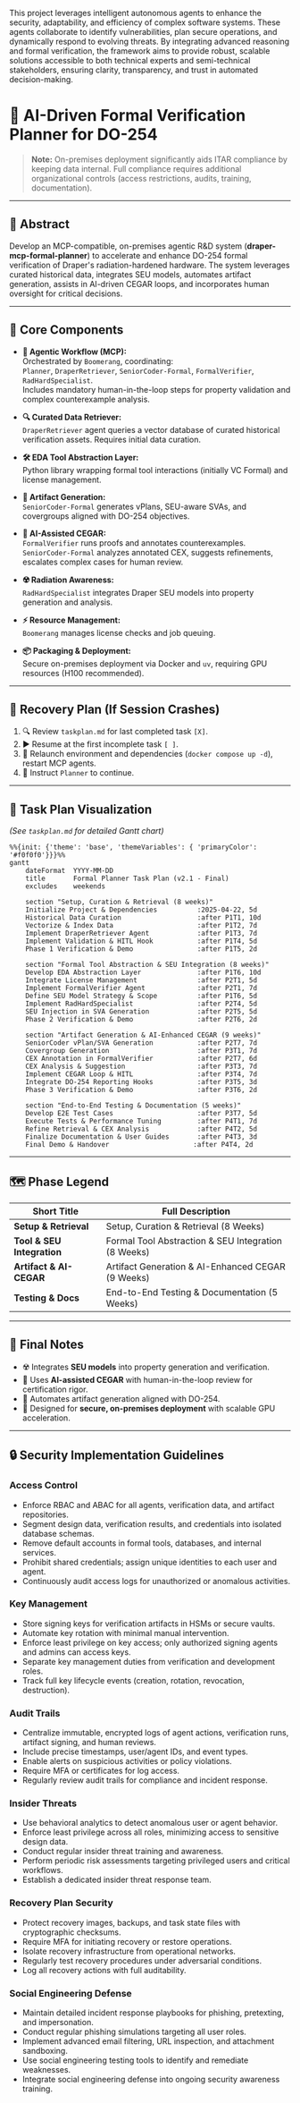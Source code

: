 This project leverages intelligent autonomous agents to enhance the security, adaptability, and efficiency of complex software systems. These agents collaborate to identify vulnerabilities, plan secure operations, and dynamically respond to evolving threats. By integrating advanced reasoning and formal verification, the framework aims to provide robust, scalable solutions accessible to both technical experts and semi-technical stakeholders, ensuring clarity, transparency, and trust in automated decision-making.

# 🧠 AI-Driven Formal Verification Planner for DO-254

> **Note:** On-premises deployment significantly aids ITAR compliance by keeping data internal. Full compliance requires additional organizational controls (access restrictions, audits, training, documentation).

---

## 📜 Abstract

Develop an MCP-compatible, on-premises agentic R&D system (**draper-mcp-formal-planner**) to accelerate and enhance DO-254 formal verification of Draper's radiation-hardened hardware. The system leverages curated historical data, integrates SEU models, automates artifact generation, assists in AI-driven CEGAR loops, and incorporates human oversight for critical decisions.

---

## 🔑 Core Components

- **🤖 Agentic Workflow (MCP):**  
  Orchestrated by `Boomerang`, coordinating:  
  `Planner`, `DraperRetriever`, `SeniorCoder-Formal`, `FormalVerifier`, `RadHardSpecialist`.  
  Includes mandatory human-in-the-loop steps for property validation and complex counterexample analysis.

- **🔍 Curated Data Retriever:**  
  `DraperRetriever` agent queries a vector database of curated historical verification assets. Requires initial data curation.

- **🛠️ EDA Tool Abstraction Layer:**  
  Python library wrapping formal tool interactions (initially VC Formal) and license management.

- **📄 Artifact Generation:**  
  `SeniorCoder-Formal` generates vPlans, SEU-aware SVAs, and covergroups aligned with DO-254 objectives.

- **🔄 AI-Assisted CEGAR:**  
  `FormalVerifier` runs proofs and annotates counterexamples.  
  `SeniorCoder-Formal` analyzes annotated CEX, suggests refinements, escalates complex cases for human review.

- **☢️ Radiation Awareness:**  
  `RadHardSpecialist` integrates Draper SEU models into property generation and analysis.

- **⚡ Resource Management:**  
  `Boomerang` manages license checks and job queuing.

- **📦 Packaging & Deployment:**  
  Secure on-premises deployment via Docker and `uv`, requiring GPU resources (H100 recommended).

---

## 🔄 Recovery Plan (If Session Crashes)

1. 🔍 Review `taskplan.md` for last completed task `[X]`.
2. ▶️ Resume at the first incomplete task `[ ]`.
3. 🚀 Relaunch environment and dependencies (`docker compose up -d`), restart MCP agents.
4. 📝 Instruct `Planner` to continue.

---

## 📅 Task Plan Visualization

*(See `taskplan.md` for detailed Gantt chart)*

```mermaid
%%{init: {'theme': 'base', 'themeVariables': { 'primaryColor': '#f0f0f0'}}}%%
gantt
    dateFormat  YYYY-MM-DD
    title       Formal Planner Task Plan (v2.1 - Final)
    excludes    weekends

    section "Setup, Curation & Retrieval (8 weeks)"
    Initialize Project & Dependencies          :2025-04-22, 5d
    Historical Data Curation                   :after P1T1, 10d
    Vectorize & Index Data                     :after P1T2, 7d
    Implement DraperRetriever Agent            :after P1T3, 7d
    Implement Validation & HITL Hook           :after P1T4, 5d
    Phase 1 Verification & Demo                :after P1T5, 2d

    section "Formal Tool Abstraction & SEU Integration (8 weeks)"
    Develop EDA Abstraction Layer              :after P1T6, 10d
    Integrate License Management               :after P2T1, 5d
    Implement FormalVerifier Agent             :after P2T1, 7d
    Define SEU Model Strategy & Scope          :after P1T6, 5d
    Implement RadHardSpecialist                :after P2T4, 5d
    SEU Injection in SVA Generation            :after P2T5, 5d
    Phase 2 Verification & Demo                :after P2T6, 2d

    section "Artifact Generation & AI-Enhanced CEGAR (9 weeks)"
    SeniorCoder vPlan/SVA Generation           :after P2T7, 7d
    Covergroup Generation                      :after P3T1, 7d
    CEX Annotation in FormalVerifier           :after P2T7, 6d
    CEX Analysis & Suggestion                  :after P3T3, 7d
    Implement CEGAR Loop & HITL                :after P3T4, 7d
    Integrate DO-254 Reporting Hooks           :after P3T5, 3d
    Phase 3 Verification & Demo                :after P3T6, 2d

    section "End-to-End Testing & Documentation (5 weeks)"
    Develop E2E Test Cases                     :after P3T7, 5d
    Execute Tests & Performance Tuning         :after P4T1, 7d
    Refine Retrieval & CEX Analysis            :after P4T2, 5d
    Finalize Documentation & User Guides       :after P4T3, 3d
    Final Demo & Handover                     :after P4T4, 2d
```

---

## 🗺️ Phase Legend

| Short Title                   | Full Description                                         |
|-------------------------------|----------------------------------------------------------|
| **Setup & Retrieval**         | Setup, Curation & Retrieval (8 Weeks)                   |
| **Tool & SEU Integration**    | Formal Tool Abstraction & SEU Integration (8 Weeks)     |
| **Artifact & AI-CEGAR**       | Artifact Generation & AI-Enhanced CEGAR (9 Weeks)       |
| **Testing & Docs**            | End-to-End Testing & Documentation (5 Weeks)            |

---

## 📝 Final Notes

- ☢️ Integrates **SEU models** into property generation and verification.
- 🔄 Uses **AI-assisted CEGAR** with human-in-the-loop review for certification rigor.
- 📄 Automates artifact generation aligned with DO-254.
- 🏢 Designed for **secure, on-premises deployment** with scalable GPU acceleration.

---

## 🔒 Security Implementation Guidelines

### Access Control
- Enforce RBAC and ABAC for all agents, verification data, and artifact repositories.
- Segment design data, verification results, and credentials into isolated database schemas.
- Remove default accounts in formal tools, databases, and internal services.
- Prohibit shared credentials; assign unique identities to each user and agent.
- Continuously audit access logs for unauthorized or anomalous activities.

### Key Management
- Store signing keys for verification artifacts in HSMs or secure vaults.
- Automate key rotation with minimal manual intervention.
- Enforce least privilege on key access; only authorized signing agents and admins can access keys.
- Separate key management duties from verification and development roles.
- Track full key lifecycle events (creation, rotation, revocation, destruction).

### Audit Trails
- Centralize immutable, encrypted logs of agent actions, verification runs, artifact signing, and human reviews.
- Include precise timestamps, user/agent IDs, and event types.
- Enable alerts on suspicious activities or policy violations.
- Require MFA or certificates for log access.
- Regularly review audit trails for compliance and incident response.

### Insider Threats
- Use behavioral analytics to detect anomalous user or agent behavior.
- Enforce least privilege across all roles, minimizing access to sensitive design data.
- Conduct regular insider threat training and awareness.
- Perform periodic risk assessments targeting privileged users and critical workflows.
- Establish a dedicated insider threat response team.

### Recovery Plan Security
- Protect recovery images, backups, and task state files with cryptographic checksums.
- Require MFA for initiating recovery or restore operations.
- Isolate recovery infrastructure from operational networks.
- Regularly test recovery procedures under adversarial conditions.
- Log all recovery actions with full auditability.

### Social Engineering Defense
- Maintain detailed incident response playbooks for phishing, pretexting, and impersonation.
- Conduct regular phishing simulations targeting all user roles.
- Implement advanced email filtering, URL inspection, and attachment sandboxing.
- Use social engineering testing tools to identify and remediate weaknesses.
- Integrate social engineering defense into ongoing security awareness training.